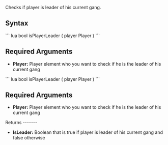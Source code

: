 Checks if player is leader of his current gang.

Syntax
------

<section name="Server" class="server" show="true">
``` lua
bool isPlayerLeader ( player Player )
```

Required Arguments
------------------

-   **Player:** Player element who you want to check if he is the leader of his current gang

</section>
<section name="Client" class="client" show="true">
``` lua
bool isPlayerLeader ( player Player )
```

Required Arguments
------------------

-   **Player:** Player element who you want to check if he is the leader of his current gang

</section>
Returns
-------

-   **IsLeader:** Boolean that is true if player is leader of his current gang and false otherwise
